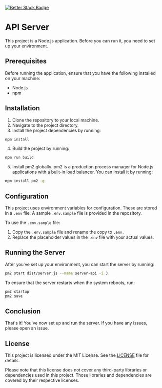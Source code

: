 [![Better Stack Badge](https://uptime.betterstack.com/status-badges/v1/monitor/wm9t.svg)](https://status.languagexchange.net)

# API Server

This project is a Node.js application. Before you can run it, you need to set up your environment.

## Prerequisites

Before running the application, ensure that you have the following installed on your machine:

- Node.js
- npm

## Installation

1. Clone the repository to your local machine.
2. Navigate to the project directory.
3. Install the project dependencies by running:

```sh
npm install
```

4. Build the project by running:

```sh
npm run build
```

5. Install pm2 globally. pm2 is a production process manager for Node.js applications with a built-in load balancer. You can install it by running:

```sh
npm install pm2 -g
```

## Configuration

This project uses environment variables for configuration. These are stored in a `.env` file. A sample `.env.sample` file is provided in the repository.

To use the `.env.sample` file:

1. Copy the `.env.sample` file and rename the copy to `.env.`
2. Replace the placeholder values in the `.env` file with your actual values.

## Running the Server

After you've set up your environment, you can start the server by running:

```sh
pm2 start dist/server.js --name server-api -i 3
```

To ensure that the server restarts when the system reboots, run:

```sh
pm2 startup
pm2 save
```

## Conclusion

That's it! You've now set up and run the server. If you have any issues, please open an issue.

## License

This project is licensed under the MIT License. See the [LICENSE](./LICENSE) file for details.

Please note that this license does not cover any third-party libraries or dependencies used in this project. Those libraries and dependencies are covered by their respective licenses.
